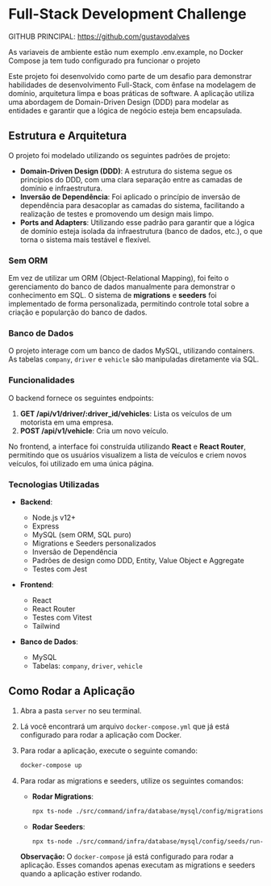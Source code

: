 
# Full-Stack Development Challenge

GITHUB PRINCIPAL: https://github.com/gustavodalves

As variaveis de ambiente estão num exemplo .env.example, no Docker Compose ja tem tudo configurado pra funcionar o projeto

Este projeto foi desenvolvido como parte de um desafio para demonstrar habilidades de desenvolvimento Full-Stack, com ênfase na modelagem de domínio, arquitetura limpa e boas práticas de software. A aplicação utiliza uma abordagem de Domain-Driven Design (DDD) para modelar as entidades e garantir que a lógica de negócio esteja bem encapsulada.

## Estrutura e Arquitetura

O projeto foi modelado utilizando os seguintes padrões de projeto:

- **Domain-Driven Design (DDD)**: A estrutura do sistema segue os princípios do DDD, com uma clara separação entre as camadas de domínio e infraestrutura.
- **Inversão de Dependência**: Foi aplicado o princípio de inversão de dependência para desacoplar as camadas do sistema, facilitando a realização de testes e promovendo um design mais limpo.
- **Ports and Adapters**: Utilizando esse padrão para garantir que a lógica de domínio esteja isolada da infraestrutura (banco de dados, etc.), o que torna o sistema mais testável e flexível.

### Sem ORM

Em vez de utilizar um ORM (Object-Relational Mapping), foi feito o gerenciamento do banco de dados manualmente para demonstrar o conhecimento em SQL. O sistema de **migrations** e **seeders** foi implementado de forma personalizada, permitindo controle total sobre a criação e popularção do banco de dados.

### Banco de Dados

O projeto interage com um banco de dados MySQL, utilizando containers. As tabelas `company`, `driver` e `vehicle` são manipuladas diretamente via SQL.

### Funcionalidades

O backend fornece os seguintes endpoints:

1. **GET /api/v1/driver/:driver_id/vehicles**: Lista os veículos de um motorista em uma empresa.
2. **POST /api/v1/vehicle**: Cria um novo veículo.

No frontend, a interface foi construída utilizando **React** e **React Router**, permitindo que os usuários visualizem a lista de veículos e criem novos veículos, foi utilizado em uma única página.

### Tecnologias Utilizadas

- **Backend**:
  - Node.js v12+
  - Express
  - MySQL (sem ORM, SQL puro)
  - Migrations e Seeders personalizados
  - Inversão de Dependência
  - Padrões de design como DDD, Entity, Value Object e Aggregate
  - Testes com Jest

- **Frontend**:
  - React
  - React Router
  - Testes com Vitest
  - Tailwind

- **Banco de Dados**:
  - MySQL
  - Tabelas: `company`, `driver`, `vehicle`

## Como Rodar a Aplicação

1. Abra a pasta `server` no seu terminal.
2. Lá você encontrará um arquivo `docker-compose.yml` que já está configurado para rodar a aplicação com Docker.
3. Para rodar a aplicação, execute o seguinte comando:

   ```bash
   docker-compose up
   ```

4. Para rodar as migrations e seeders, utilize os seguintes comandos:

   - **Rodar Migrations**:

     ```bash
     npx ts-node ./src/command/infra/database/mysql/config/migrations/create-migration.ts
     ```

   - **Rodar Seeders**:

     ```bash
     npx ts-node ./src/command/infra/database/mysql/config/seeds/run-seeds.ts
     ```

   **Observação:** O `docker-compose` já está configurado para rodar a aplicação. Esses comandos apenas executam as migrations e seeders quando a aplicação estiver rodando.
